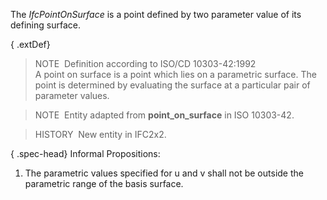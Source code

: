 ﻿The _IfcPointOnSurface_ is a point defined by two parameter value of its defining surface.

{ .extDef}
> NOTE&nbsp; Definition according to ISO/CD 10303-42:1992  
> A point on surface is a point which lies on a parametric surface. The point is determined by evaluating the surface at a particular pair of parameter values.

> NOTE&nbsp; Entity adapted from **point_on_surface** in ISO 10303-42.

> HISTORY&nbsp; New entity in IFC2x2.

{ .spec-head}
Informal Propositions:

1. The parametric values specified for u and v shall not be outside the parametric range of the basis surface.